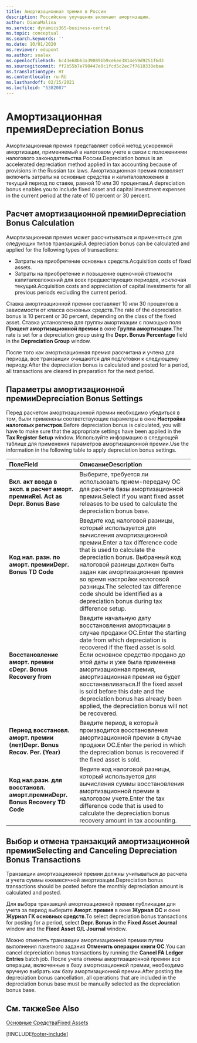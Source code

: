 ```yaml
---
title: Амортизационная премия в России
description: Российские улучшения включают амортизацию.
author: DianaMalina
ms.service: dynamics365-business-central
ms.topic: conceptual
ms.search.keywords: ''
ms.date: 10/01/2020
ms.reviewer: edupont
ms.author: soalex
ms.openlocfilehash: 6c43e68b63a39089bb9ce6ee3814e59d9251f6d3
ms.sourcegitcommit: ff2b55b7e790447e0c1fcd5c2ec7f7610338ebaa
ms.translationtype: HT
ms.contentlocale: ru-RU
ms.lasthandoff: 02/15/2021
ms.locfileid: "5382087"
---
```

# <a name="depreciation-bonus"></a><span data-ttu-id="37b90-103">Амортизационная премия</span><span class="sxs-lookup"><span data-stu-id="37b90-103">Depreciation Bonus</span></span>

<span data-ttu-id="37b90-104">Амортизационная премия представляет собой метод ускоренной амортизации, применяемый в налоговом учете в связи с положениями налогового законодательства России.</span><span class="sxs-lookup"><span data-stu-id="37b90-104">Depreciation bonus is an accelerated depreciation method applied in tax accounting because of provisions in the Russian tax laws.</span></span> <span data-ttu-id="37b90-105">Амортизационная премия позволяет включить затраты на основные средства и капиталовложения в текущий период по ставке, равной 10 или 30 процентам.</span><span class="sxs-lookup"><span data-stu-id="37b90-105">A depreciation bonus enables you to include fixed asset and capital investment expenses in the current period at the rate of 10 percent or 30 percent.</span></span>

## <a name="depreciation-bonus-calculation"></a><span data-ttu-id="37b90-106">Расчет амортизационной премии</span><span class="sxs-lookup"><span data-stu-id="37b90-106">Depreciation Bonus Calculation</span></span>

<span data-ttu-id="37b90-107">Амортизационная премия может рассчитываться и применяться для следующих типов транзакций:</span><span class="sxs-lookup"><span data-stu-id="37b90-107">A depreciation bonus can be calculated and applied for the following types of transactions:</span></span>

- <span data-ttu-id="37b90-108">Затраты на приобретение основных средств.</span><span class="sxs-lookup"><span data-stu-id="37b90-108">Acquisition costs of fixed assets.</span></span>
- <span data-ttu-id="37b90-109">Затраты на приобретение и повышение оценочной стоимости капиталовложений для всех предшествующих периодов, исключая текущий.</span><span class="sxs-lookup"><span data-stu-id="37b90-109">Acquisition costs and appreciation of capital investments for all previous periods excluding the current period.</span></span> 

<span data-ttu-id="37b90-110">Ставка амортизационной премии составляет 10 или 30 процентов в зависимости от класса основных средств.</span><span class="sxs-lookup"><span data-stu-id="37b90-110">The rate of the depreciation bonus is 10 percent or 30 percent, depending on the class of the fixed asset.</span></span> <span data-ttu-id="37b90-111">Ставка установлена для группы амортизации с помощью поля **Процент амортизационной премии** в окне **Группа амортизации**.</span><span class="sxs-lookup"><span data-stu-id="37b90-111">The rate is set for a depreciation group using the **Depr. Bonus Percentage** field in the **Depreciation Group** window.</span></span> 

<span data-ttu-id="37b90-112">После того как амортизационная премия рассчитана и учтена для периода, все транзакции очищаются для подготовки к следующему периоду.</span><span class="sxs-lookup"><span data-stu-id="37b90-112">After the depreciation bonus is calculated and posted for a period, all transactions are cleared in preparation for the next period.</span></span>

## <a name="depreciation-bonus-settings"></a><span data-ttu-id="37b90-113">Параметры амортизационной премии</span><span class="sxs-lookup"><span data-stu-id="37b90-113">Depreciation Bonus Settings</span></span>

<span data-ttu-id="37b90-114">Перед расчетом амортизационной премии необходимо убедиться в том, были применены соответствующие параметры в окне **Настройка налоговых регистров**.</span><span class="sxs-lookup"><span data-stu-id="37b90-114">Before depreciation bonus is calculated, you will have to make sure that the appropriate settings have been applied in the **Tax Register Setup** window.</span></span> <span data-ttu-id="37b90-115">Используйте информацию в следующей таблице для применения параметров амортизационной премии.</span><span class="sxs-lookup"><span data-stu-id="37b90-115">Use the information in the following table to apply depreciation bonus settings.</span></span>

| <span data-ttu-id="37b90-116">Поле</span><span class="sxs-lookup"><span data-stu-id="37b90-116">Field</span></span>                              | <span data-ttu-id="37b90-117">Описание</span><span class="sxs-lookup"><span data-stu-id="37b90-117">Description</span></span>                                                  |
| :--------------------------------- | :----------------------------------------------------------- |
| <span data-ttu-id="37b90-118">**Вкл. акт ввода в эксп. в расчет аморт. премии**</span><span class="sxs-lookup"><span data-stu-id="37b90-118">**Rel. Act as Depr. Bonus Base**</span></span>   | <span data-ttu-id="37b90-119">Выберите, требуется ли использовать прием-передачу ОС для расчета базы амортизационной премии.</span><span class="sxs-lookup"><span data-stu-id="37b90-119">Select if you want fixed asset releases to be used to calculate the depreciation bonus base.</span></span> |
| <span data-ttu-id="37b90-120">**Код нал. разн. по аморт. премии**</span><span class="sxs-lookup"><span data-stu-id="37b90-120">**Depr. Bonus TD Code**</span></span>            | <span data-ttu-id="37b90-121">Введите код налоговой разницы, который используется для вычисления амортизационной премии.</span><span class="sxs-lookup"><span data-stu-id="37b90-121">Enter a tax difference code that is used to calculate the depreciation bonus.</span></span> <span data-ttu-id="37b90-122">Выбранный код налоговой разницы должен быть задан как амортизационная премия во время настройки налоговой разницы.</span><span class="sxs-lookup"><span data-stu-id="37b90-122">The selected tax difference code should be identified as a depreciation bonus during tax difference setup.</span></span> |
| <span data-ttu-id="37b90-123">**Восстановление аморт. премии c**</span><span class="sxs-lookup"><span data-stu-id="37b90-123">**Depr. Bonus Recovery from**</span></span>      | <span data-ttu-id="37b90-124">Введите начальную дату восстановления амортизации в случае продажи ОС.</span><span class="sxs-lookup"><span data-stu-id="37b90-124">Enter the starting date from which depreciation is recovered if the fixed asset is sold.</span></span> <span data-ttu-id="37b90-125">Если основное средство продано до этой даты и уже была применена амортизационная премия, амортизационная премия не будет восстанавливаться.</span><span class="sxs-lookup"><span data-stu-id="37b90-125">If the fixed asset is sold before this date and the depreciation bonus has already been applied, the depreciation bonus will not be recovered.</span></span> |
| <span data-ttu-id="37b90-126">**Период восстановл. аморт. премии (лет)**</span><span class="sxs-lookup"><span data-stu-id="37b90-126">**Depr. Bonus Recov. Per. (Year)**</span></span> | <span data-ttu-id="37b90-127">Введите период, в который производится восстановления амортизационной премии в случае продажи ОС.</span><span class="sxs-lookup"><span data-stu-id="37b90-127">Enter the period in which the depreciation bonus is recovered if the fixed asset is sold.</span></span> |
| <span data-ttu-id="37b90-128">**Код нал.разн. для восстановл. аморт.премии**</span><span class="sxs-lookup"><span data-stu-id="37b90-128">**Depr. Bonus Recovery TD Code**</span></span>   | <span data-ttu-id="37b90-129">Ведите код налоговой разницы, который используется для вычисления суммы восстановления амортизационной премии в налоговом учете.</span><span class="sxs-lookup"><span data-stu-id="37b90-129">Enter the tax difference code that is used to calculate the depreciation bonus recovery amount in tax accounting.</span></span> |

## <a name="selecting-and-canceling-depreciation-bonus-transactions"></a><span data-ttu-id="37b90-130">Выбор и отмена транзакций амортизационной премии</span><span class="sxs-lookup"><span data-stu-id="37b90-130">Selecting and Canceling Depreciation Bonus Transactions</span></span> 

<span data-ttu-id="37b90-131">Транзакции амортизационной премии должны учитываться до расчета и учета суммы ежемесячной амортизации.</span><span class="sxs-lookup"><span data-stu-id="37b90-131">Depreciation bonus transactions should be posted before the monthly depreciation amount is calculated and posted.</span></span>

<span data-ttu-id="37b90-132">Для выбора транзакций амортизационной премии публикации для учета за период выберите **Аморт. премия** в окне **Журнал ОС** и окне **Журнал ГК основных средств**.</span><span class="sxs-lookup"><span data-stu-id="37b90-132">To select depreciation bonus transactions for posting for a period, select **Depr. Bonus** in the **Fixed Asset Journal** window and the **Fixed Asset G/L Journal** window.</span></span> 

<span data-ttu-id="37b90-133">Можно отменять транзакции амортизационной премии путем выполнения пакетного задания **Отменить операции книги ОС**.</span><span class="sxs-lookup"><span data-stu-id="37b90-133">You can cancel depreciation bonus transactions by running the **Cancel FA Ledger Entries** batch job.</span></span> <span data-ttu-id="37b90-134">После учета отмены амортизационной премии все операции, включенные в базу амортизационной премии, необходимо вручную выбрать как базу амортизационной премии.</span><span class="sxs-lookup"><span data-stu-id="37b90-134">After posting the depreciation bonus cancellation, all operations that are included in the depreciation bonus base must be manually selected as the depreciation bonus base.</span></span>

## <a name="see-also"></a><span data-ttu-id="37b90-135">См. также</span><span class="sxs-lookup"><span data-stu-id="37b90-135">See Also</span></span>

[<span data-ttu-id="37b90-136">Основные Средства</span><span class="sxs-lookup"><span data-stu-id="37b90-136">Fixed Assets</span></span>](fixed-assets.md)


[!INCLUDE[footer-include](../../includes/footer-banner.md)]